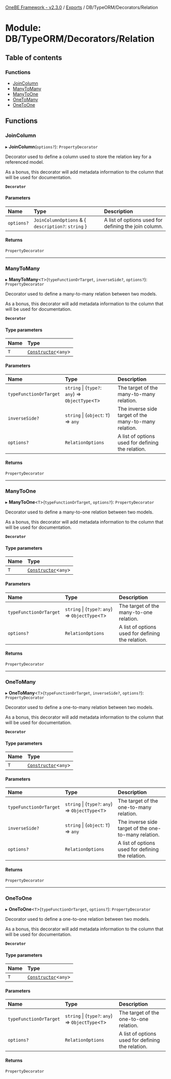 [OneBE Framework - v2.3.0](../README.md) / [Exports](../modules.md) / DB/TypeORM/Decorators/Relation

# Module: DB/TypeORM/Decorators/Relation

## Table of contents

### Functions

- [JoinColumn](DB_TypeORM_Decorators_Relation.md#joincolumn)
- [ManyToMany](DB_TypeORM_Decorators_Relation.md#manytomany)
- [ManyToOne](DB_TypeORM_Decorators_Relation.md#manytoone)
- [OneToMany](DB_TypeORM_Decorators_Relation.md#onetomany)
- [OneToOne](DB_TypeORM_Decorators_Relation.md#onetoone)

## Functions

### JoinColumn

▸ **JoinColumn**(`options?`): `PropertyDecorator`

Decorator used to define a column used to store the relation key for a referenced model.

As a bonus, this decorator will add metadata information to the column that
will be used for documentation.

**`Decorator`**

#### Parameters

| Name | Type | Description |
| :------ | :------ | :------ |
| `options?` | `JoinColumnOptions` & { `description?`: `string`  } | A list of options used for defining the join column. |

#### Returns

`PropertyDecorator`

___

### ManyToMany

▸ **ManyToMany**<`T`\>(`typeFunctionOrTarget`, `inverseSide?`, `options?`): `PropertyDecorator`

Decorator used to define a many-to-many relation between two models.

As a bonus, this decorator will add metadata information to the column that
will be used for documentation.

**`Decorator`**

#### Type parameters

| Name | Type |
| :------ | :------ |
| `T` | [`Constructor`](Documentation_MetadataTypes.md#constructor)<`any`\> |

#### Parameters

| Name | Type | Description |
| :------ | :------ | :------ |
| `typeFunctionOrTarget` | `string` \| (`type?`: `any`) => `ObjectType`<`T`\> | The target of the many-to-many relation. |
| `inverseSide?` | `string` \| (`object`: `T`) => `any` | The inverse side target of the many-to-many relation. |
| `options?` | `RelationOptions` | A list of options used for defining the relation. |

#### Returns

`PropertyDecorator`

___

### ManyToOne

▸ **ManyToOne**<`T`\>(`typeFunctionOrTarget`, `options?`): `PropertyDecorator`

Decorator used to define a many-to-one relation between two models.

As a bonus, this decorator will add metadata information to the column that
will be used for documentation.

**`Decorator`**

#### Type parameters

| Name | Type |
| :------ | :------ |
| `T` | [`Constructor`](Documentation_MetadataTypes.md#constructor)<`any`\> |

#### Parameters

| Name | Type | Description |
| :------ | :------ | :------ |
| `typeFunctionOrTarget` | `string` \| (`type?`: `any`) => `ObjectType`<`T`\> | The target of the many-to-one relation. |
| `options?` | `RelationOptions` | A list of options used for defining the relation. |

#### Returns

`PropertyDecorator`

___

### OneToMany

▸ **OneToMany**<`T`\>(`typeFunctionOrTarget`, `inverseSide?`, `options?`): `PropertyDecorator`

Decorator used to define a one-to-many relation between two models.

As a bonus, this decorator will add metadata information to the column that
will be used for documentation.

**`Decorator`**

#### Type parameters

| Name | Type |
| :------ | :------ |
| `T` | [`Constructor`](Documentation_MetadataTypes.md#constructor)<`any`\> |

#### Parameters

| Name | Type | Description |
| :------ | :------ | :------ |
| `typeFunctionOrTarget` | `string` \| (`type?`: `any`) => `ObjectType`<`T`\> | The target of the one-to-many relation. |
| `inverseSide?` | `string` \| (`object`: `T`) => `any` | The inverse side target of the one-to-many relation. |
| `options?` | `RelationOptions` | A list of options used for defining the relation. |

#### Returns

`PropertyDecorator`

___

### OneToOne

▸ **OneToOne**<`T`\>(`typeFunctionOrTarget`, `options?`): `PropertyDecorator`

Decorator used to define a one-to-one relation between two models.

As a bonus, this decorator will add metadata information to the column that
will be used for documentation.

**`Decorator`**

#### Type parameters

| Name | Type |
| :------ | :------ |
| `T` | [`Constructor`](Documentation_MetadataTypes.md#constructor)<`any`\> |

#### Parameters

| Name | Type | Description |
| :------ | :------ | :------ |
| `typeFunctionOrTarget` | `string` \| (`type?`: `any`) => `ObjectType`<`T`\> | The target of the one-to-one relation. |
| `options?` | `RelationOptions` | A list of options used for defining the relation. |

#### Returns

`PropertyDecorator`

